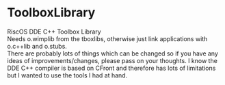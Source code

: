 # ToolboxLibrary
 RiscOS DDE C++ Toolbox Library<br>
 Needs o.wimplib from the tboxlibs, otherwise just link applications with o.c++lib and o.stubs.<br>
There are probably lots of things which can be changed so if you have any ideas of improvements/changes, please pass on your thoughts.
I know the DDE C++ compiler is based on CFront and therefore has lots of limitations but I wanted to use the tools I had at hand.
